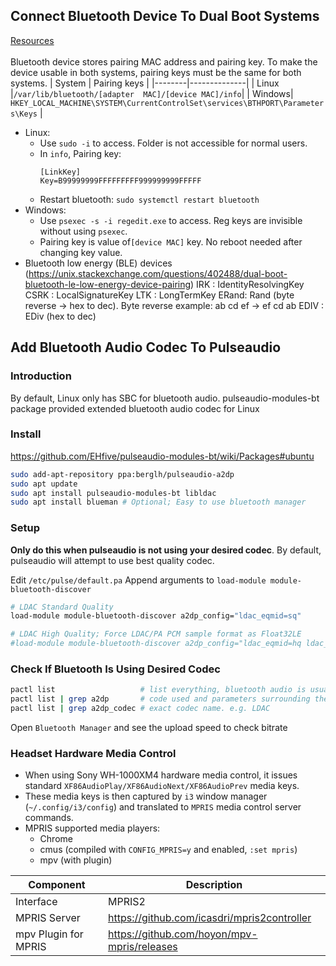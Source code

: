 ## Connect Bluetooth Device To Dual Boot Systems
[Resources](https://unix.stackexchange.com/questions/255509/bluetooth-pairing-on-dual-boot-of-windows-linux-mint-ubuntu-stop-having-to-p)
<br/>
<br/>
Bluetooth device stores pairing MAC address and pairing key. To make the device usable in both systems, pairing keys must be the same for both systems.
| System | Pairing keys |
|--------|--------------|
| Linux  |`/var/lib/bluetooth/[adapter  MAC]/[device MAC]/info`|
| Windows| `HKEY_LOCAL_MACHINE\SYSTEM\CurrentControlSet\services\BTHPORT\Parameters\Keys` |
- Linux: 
    - Use `sudo -i` to access. Folder is not accessible for normal users.
    - In `info`, Pairing key:
        ```
        [LinkKey]
       Key=B99999999FFFFFFFFF999999999FFFFF
       ```
    - Restart bluetooth: `sudo systemctl restart bluetooth`
- Windows: 
    - Use `psexec -s -i regedit.exe` to access. Reg keys are invisible without using `psexec`.
    - Pairing key is value of`[device MAC]` key. No reboot needed after changing key value.
- Bluetooth low energy (BLE) devices (https://unix.stackexchange.com/questions/402488/dual-boot-bluetooth-le-low-energy-device-pairing)
    IRK  : IdentityResolvingKey
    CSRK : LocalSignatureKey
    LTK  : LongTermKey
    ERand: Rand (byte reverse -> hex to dec). Byte reverse example: ab cd ef -> ef cd ab
    EDIV : EDiv (hex to dec)

## Add Bluetooth Audio Codec To Pulseaudio

### Introduction
By default, Linux only has SBC for bluetooth audio. pulseaudio-modules-bt package provided extended bluetooth audio codec for Linux

### Install
https://github.com/EHfive/pulseaudio-modules-bt/wiki/Packages#ubuntu
```bash
sudo add-apt-repository ppa:berglh/pulseaudio-a2dp
sudo apt update
sudo apt install pulseaudio-modules-bt libldac
sudo apt install blueman # Optional; Easy to use bluetooth manager
```

### Setup
 **Only do this when pulseaudio is not using your desired codec**. By default, pulseaudio will attempt to use best quality codec.

Edit `/etc/pulse/default.pa`
Append arguments to `load-module module-bluetooth-discover`
```bash
# LDAC Standard Quality
load-module module-bluetooth-discover a2dp_config="ldac_eqmid=sq"

# LDAC High Quality; Force LDAC/PA PCM sample format as Float32LE
#load-module module-bluetooth-discover a2dp_config="ldac_eqmid=hq ldac_fmt=f32"
```

### Check If Bluetooth Is Using Desired Codec
```bash
pactl list                   # list everything, bluetooth audio is usually listed as the last card
pactl list | grep a2dp       # code used and parameters surrounding the codec
pactl list | grep a2dp_codec # exact codec name. e.g. LDAC
```
Open `Bluetooth Manager` and see the upload speed to check bitrate

### Headset Hardware Media Control
- When using Sony WH-1000XM4 hardware media control, it issues standard `XF86AudioPlay/XF86AudioNext/XF86AudioPrev` media keys.
- These media keys is then captured by `i3` window manager (`~/.config/i3/config`) and translated to `MPRIS` media control server commands.
- MPRIS supported media players:
  - Chrome
  - cmus (compiled with `CONFIG_MPRIS=y` and enabled, `:set mpris`)
  - mpv (with plugin)


 | Component            | Description |
 |----------------------|-------------|
 | Interface            | MPRIS2      |
 | MPRIS Server         | https://github.com/icasdri/mpris2controller |
 | mpv Plugin for MPRIS | https://github.com/hoyon/mpv-mpris/releases |
